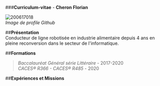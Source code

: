  ###**Curriculum-vitae** - **Cheron Florian**  

![200617018](https://github.com/user-attachments/assets/1447e60b-3b0e-4d6a-af5c-bde1757bc011)  
_Image de profile Github_

##**Présentation**  
Conducteur de ligne robotisée en industrie alimentaire depuis 4 ans en pleine reconversion dans le secteur de l'informatique.

##**Formations**
>_Baccalauréat Général série Littéraire_ - 2017-2020  
>_CACES® R366 - CACES® R485_ - 2020  

##**Expériences et Missions**

